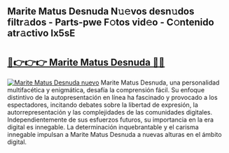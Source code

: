 ## Marite Matus Desnuda N𝚞𝚎vos desn𝚞dos filtr𝚊dos - Parts-pwe F𝚘tos vid𝚎o - C𝚘ntenido atr𝚊ctivo Ix5sE

# <h2><a href="http://mb0qk4u.tromn.icu/?c=Marite+Matus+Desnuda">🔗👉👉👉 Marite Matus Desnuda 🔗🔗</a></h2>

[![Marite Matus Desnuda nuevo](https://i.imgur.com/pEAQMta.gif)](http://mb0qk4u.tromn.icu/?c=Marite+Matus+Desnuda)
Marite Matus Desnuda, una personalidad multifacética y enigmática, desafía la comprensión fácil. Su enfoque distintivo de la autopresentación en línea ha fascinado y provocado a los espectadores, incitando debates sobre la libertad de expresión, la autorrepresentación y las complejidades de las comunidades digitales. Independientemente de sus esfuerzos futuros, su importancia en la era digital es innegable. La determinación inquebrantable y el carisma innegable impulsan a Marite Matus Desnuda a nuevas alturas en el ámbito digital.
